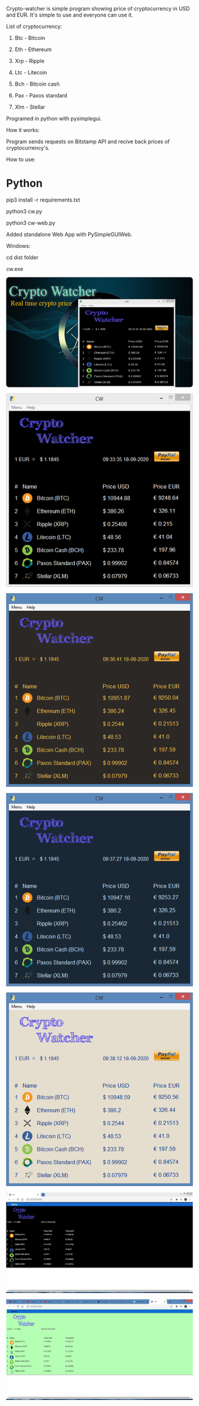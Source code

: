 Crypto-watcher is simple program showing price of cryptocurrency in USD and EUR. It's simple to use and everyone can use it.

List of cryptocurrency:

1) Btc - Bitcoin

2) Eth - Ethereum

3) Xrp - Ripple

4) Ltc - Litecoin

5) Bch - Bitcoin cash

6) Pax - Paxos standard

7) Xlm - Stellar


Programed in python with pysimplegui.

How it works:

Program sends requests on Bitstamp API and recive back prices of cryptocurrency's.

How to use:

# Python

pip3 install -r requirements.txt

python3 cw.py

python3 cw-web.py

Added standalone Web App with PySimpleGUIWeb.

Windows:

cd dist folder

cw.exe

![CW](MainImage.png)

![CW](screen1.png)

![CW](screen2.png)

![CW](screen3.png)

![CW](screen4.png)

![CW](screenweb.png)

![CW](screenweb2.png)



